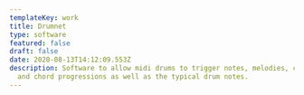 ```yaml
---
templateKey: work
title: Drumnet
type: software
featured: false
draft: false
date: 2020-08-13T14:12:09.553Z
description: Software to allow midi drums to trigger notes, melodies, chords,
  and chord progressions as well as the typical drum notes.
---
```


